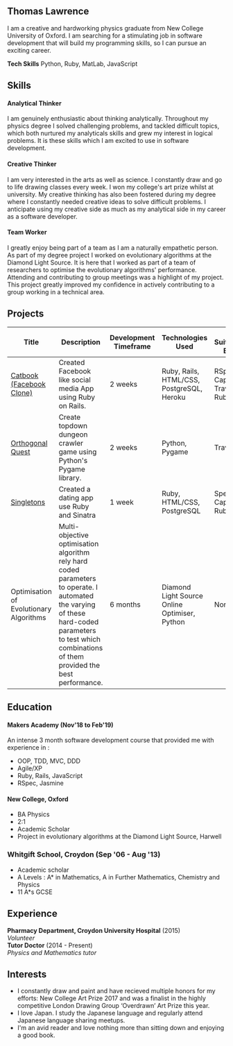 ## Thomas Lawrence

I am a creative and hardworking physics graduate from New College University of Oxford. I am searching for a stimulating job in software development that will build my programming skills, so I can pursue an exciting career.

**Tech Skills** Python, Ruby, MatLab, JavaScript 

## Skills

#### Analytical Thinker

I am genuinely enthusiastic about thinking analytically. Throughout my physics degree I solved challenging problems, and tackled difficult topics, which both nurtured my analyticals skills and grew my interest in logical problems. It is these skills which I am excited to use in software development.

#### Creative Thinker

I am very interested in the arts as well as science. I constantly draw and go to life drawing classes every week. I won my college's art prize whilst at university. My creative thinking has also been fostered during my degree where I constantly needed creative ideas to solve difficult problems. I anticipate using my creative side as much as my analytical side in my career as a software developer.

#### Team Worker

I greatly enjoy being part of a team as I am a naturally empathetic person. As part of my degree project I worked on evolutionary algorithms at the Diamond Light Source. It is here that I worked as part of a team of researchers to optimise the evolutionary algorithms' performance. Attending and contributing to group meetings was a highlight of my project. This project greatly improved my confidence in actively contributing to a group working in a technical area.

## Projects
| Title | Description | Development Timeframe | Technologies Used | Test Suites/CIs/CDs Employed |
|--|--|--|--|--|
|[Catbook (Facebook Clone)](https://github.com/learningtocode101/acebook-team-cats) | Created Facebook like social media App using Ruby on Rails. | 2 weeks | Ruby, Rails, HTML/CSS, PostgreSQL,  Heroku | RSpec, Capybara, Travis, Rubocop |
|[Orthogonal Quest](https://github.com/Sindex42/orthogonal-quest) | Create topdown dungeon crawler game using Python's Pygame library. | 2 weeks | Python, Pygame | Travis, Pylint |
|[Singletons](https://github.com/rednblack99/singletons_app) | Created a dating app use Ruby and Sinatra | 1 week | Ruby, HTML/CSS, PostgreSQL | Spec, Capybara, Rubocop |
|Optimisation of Evolutionary Algorithms | Multi-objective optimisation algorithm rely hard coded parameters to operate. I automated the varying of these hard-coded parameters to test which combinations of them provided the best performance. | 6 months | Diamond Light Source Online Optimiser, Python | None |


## Education

#### Makers Academy (Nov'18 to Feb'19)

An intense 3 month software development course that provided me with experience in :

- OOP, TDD, MVC, DDD
- Agile/XP
- Ruby, Rails, JavaScript
- RSpec, Jasmine

#### New College, Oxford

- BA Physics
- 2:1
- Academic Scholar
- Project in evolutionary algorithms at the Diamond Light Source, Harwell

### Whitgift School, Croydon (Sep '06 - Aug '13)

- Academic scholar
- A Levels : A* in Mathematics, A in Further Mathematics, Chemistry and Physics
- 11 A*s GCSE

## Experience

**Pharmacy Department, Croydon University Hospital** (2015)    
*Volunteer*  
**Tutor Doctor** (2014 - Present)   
*Physics and Mathematics tutor*  

## Interests

- I constantly draw and paint and have recieved multiple honors for my efforts: New College Art Prize 2017 and was a finalist in the highly competitive London Drawing Group ‘Overdrawn’ Art Prize this year.
- I love Japan. I study the Japanese language and regularly attend Japanese language sharing meetups.
- I'm an avid reader and love nothing more than sitting down and enjoying a good book.
